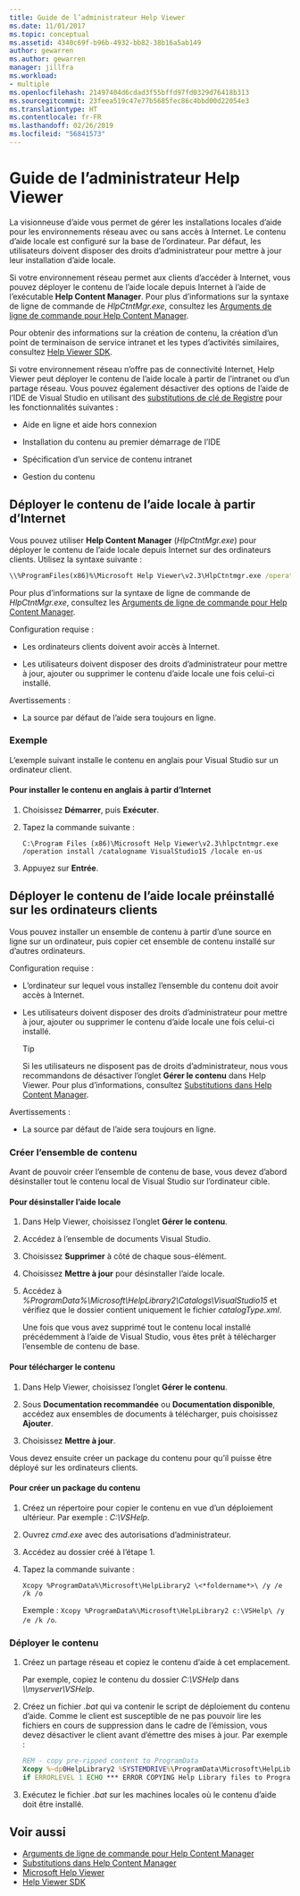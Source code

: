 ```yaml
---
title: Guide de l’administrateur Help Viewer
ms.date: 11/01/2017
ms.topic: conceptual
ms.assetid: 4340c69f-b96b-4932-bb82-38b16a5ab149
author: gewarren
ms.author: gewarren
manager: jillfra
ms.workload:
- multiple
ms.openlocfilehash: 21497404d6cdad3f55bffd97fd0329d76418b313
ms.sourcegitcommit: 23feea519c47e77b5685fec86c4bbd00d22054e3
ms.translationtype: HT
ms.contentlocale: fr-FR
ms.lasthandoff: 02/26/2019
ms.locfileid: "56841573"
---
```

# <a name="help-viewer-administrator-guide"></a>Guide de l’administrateur Help Viewer

La visionneuse d’aide vous permet de gérer les installations locales d’aide pour les environnements réseau avec ou sans accès à Internet. Le contenu d’aide locale est configuré sur la base de l’ordinateur. Par défaut, les utilisateurs doivent disposer des droits d’administrateur pour mettre à jour leur installation d’aide locale.

Si votre environnement réseau permet aux clients d’accéder à Internet, vous pouvez déployer le contenu de l’aide locale depuis Internet à l’aide de l’exécutable **Help Content Manager**. Pour plus d’informations sur la syntaxe de ligne de commande de *HlpCtntMgr.exe*, consultez les [Arguments de ligne de commande pour Help Content Manager](../help-viewer/command-line-arguments.md).

Pour obtenir des informations sur la création de contenu, la création d’un point de terminaison de service intranet et les types d’activités similaires, consultez [Help Viewer SDK](../extensibility/internals/microsoft-help-viewer-sdk.md).

Si votre environnement réseau n’offre pas de connectivité Internet, Help Viewer peut déployer le contenu de l’aide locale à partir de l’intranet ou d’un partage réseau. Vous pouvez également désactiver des options de l’aide de l’IDE de Visual Studio en utilisant des [substitutions de clé de Registre](../help-viewer/behavior-overrides.md) pour les fonctionnalités suivantes :

- Aide en ligne et aide hors connexion

- Installation du contenu au premier démarrage de l’IDE

- Spécification d’un service de contenu intranet

- Gestion du contenu

## <a name="deploy-local-help-content-from-the-internet"></a>Déployer le contenu de l’aide locale à partir d’Internet

Vous pouvez utiliser **Help Content Manager** (*HlpCtntMgr.exe*) pour déployer le contenu de l’aide locale depuis Internet sur des ordinateurs clients. Utilisez la syntaxe suivante :

```cmd
\\%ProgramFiles(x86)%\Microsoft Help Viewer\v2.3\HlpCtntmgr.exe /operation \<*name*> /catalogname \<*catalog name*> /locale \<*locale*>
```

Pour plus d’informations sur la syntaxe de ligne de commande de *HlpCtntMgr.exe*, consultez les [Arguments de ligne de commande pour Help Content Manager](../help-viewer/command-line-arguments.md).

Configuration requise :

-   Les ordinateurs clients doivent avoir accès à Internet.

-   Les utilisateurs doivent disposer des droits d’administrateur pour mettre à jour, ajouter ou supprimer le contenu d’aide locale une fois celui-ci installé.

Avertissements :

-   La source par défaut de l’aide sera toujours en ligne.

### <a name="example"></a>Exemple

L’exemple suivant installe le contenu en anglais pour Visual Studio sur un ordinateur client.

#### <a name="to-install-english-content-from-the-internet"></a>Pour installer le contenu en anglais à partir d’Internet

1.  Choisissez **Démarrer**, puis **Exécuter**.

2.  Tapez la commande suivante :

     `C:\Program Files (x86)\Microsoft Help Viewer\v2.3\hlpctntmgr.exe /operation install /catalogname VisualStudio15 /locale en-us`

3.  Appuyez sur **Entrée**.

## <a name="deploy-pre-installed-local-help-content-on-client-computers"></a>Déployer le contenu de l’aide locale préinstallé sur les ordinateurs clients

Vous pouvez installer un ensemble de contenu à partir d’une source en ligne sur un ordinateur, puis copier cet ensemble de contenu installé sur d’autres ordinateurs.

Configuration requise :

-   L’ordinateur sur lequel vous installez l’ensemble du contenu doit avoir accès à Internet.

-   Les utilisateurs doivent disposer des droits d’administrateur pour mettre à jour, ajouter ou supprimer le contenu d’aide locale une fois celui-ci installé.

    > [!TIP]
    > Si les utilisateurs ne disposent pas de droits d’administrateur, nous vous recommandons de désactiver l’onglet **Gérer le contenu** dans Help Viewer. Pour plus d’informations, consultez [Substitutions dans Help Content Manager](../help-viewer/behavior-overrides.md).

Avertissements :

-   La source par défaut de l’aide sera toujours en ligne.

### <a name="create-the-content-set"></a>Créer l’ensemble de contenu

Avant de pouvoir créer l’ensemble de contenu de base, vous devez d’abord désinstaller tout le contenu local de Visual Studio sur l’ordinateur cible.

#### <a name="to-uninstall-local-help"></a>Pour désinstaller l’aide locale

1. Dans Help Viewer, choisissez l’onglet **Gérer le contenu**.

2. Accédez à l’ensemble de documents Visual Studio.

3. Choisissez **Supprimer** à côté de chaque sous-élément.

4. Choisissez **Mettre à jour** pour désinstaller l’aide locale.

5. Accédez à *%ProgramData%\Microsoft\HelpLibrary2\Catalogs\VisualStudio15* et vérifiez que le dossier contient uniquement le fichier *catalogType.xml*.

   Une fois que vous avez supprimé tout le contenu local installé précédemment à l’aide de Visual Studio, vous êtes prêt à télécharger l’ensemble de contenu de base.

#### <a name="to-download-the-content"></a>Pour télécharger le contenu

1.  Dans Help Viewer, choisissez l’onglet **Gérer le contenu**.

2.  Sous **Documentation recommandée** ou **Documentation disponible**, accédez aux ensembles de documents à télécharger, puis choisissez **Ajouter**.

3.  Choisissez **Mettre à jour**.

Vous devez ensuite créer un package du contenu pour qu’il puisse être déployé sur les ordinateurs clients.

#### <a name="to-package-the-content"></a>Pour créer un package du contenu

1.  Créez un répertoire pour copier le contenu en vue d’un déploiement ultérieur. Par exemple : *C:\VSHelp*.

2.  Ouvrez *cmd.exe* avec des autorisations d’administrateur.

3.  Accédez au dossier créé à l’étape 1.

4.  Tapez la commande suivante :

     `Xcopy %ProgramData%\Microsoft\HelpLibrary2 \<*foldername*>\ /y /e /k /o`

     Exemple : `Xcopy %ProgramData%\Microsoft\HelpLibrary2 c:\VSHelp\ /y /e /k /o`.

### <a name="deploy-the-content"></a>Déployer le contenu

1.  Créez un partage réseau et copiez le contenu d’aide à cet emplacement.

     Par exemple, copiez le contenu du dossier *C:\VSHelp* dans *\\\myserver\VSHelp*.

2.  Créez un fichier *.bat* qui va contenir le script de déploiement du contenu d’aide. Comme le client est susceptible de ne pas pouvoir lire les fichiers en cours de suppression dans le cadre de l’émission, vous devez désactiver le client avant d’émettre des mises à jour. Par exemple :

    ```cmd
    REM - copy pre-ripped content to ProgramData
    Xcopy %~dp0HelpLibrary2 %SYSTEMDRIVE%\ProgramData\Microsoft\HelpLibrary2\ /y /e /k /o
    if ERRORLEVEL 1 ECHO *** ERROR COPYING Help Library files to ProgramData (%ERRORLEVEL%)
    ```

3.  Exécutez le fichier *.bat* sur les machines locales où le contenu d’aide doit être installé.

## <a name="see-also"></a>Voir aussi

- [Arguments de ligne de commande pour Help Content Manager](../help-viewer/command-line-arguments.md)
- [Substitutions dans Help Content Manager](../help-viewer/behavior-overrides.md)
- [Microsoft Help Viewer](../help-viewer/overview.md)
- [Help Viewer SDK](../extensibility/internals/microsoft-help-viewer-sdk.md)
